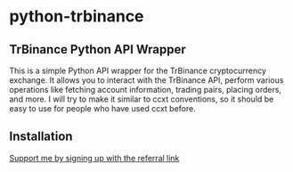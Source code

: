 # python-trbinance

## TrBinance Python API Wrapper

This is a simple Python API wrapper for the TrBinance cryptocurrency exchange. It allows you to interact with the TrBinance API, perform various operations like fetching account information, trading pairs, placing orders, and more. I will try to make it similar to ccxt conventions, so it should be easy to use for people who have used ccxt before.

## Installation

[Support me by signing up with the referral link](https://www.trbinance.com/account/signup?ref=A42ISN65)

